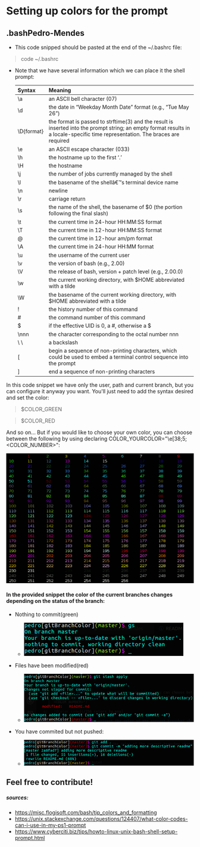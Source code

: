 # Setting up colors for the prompt

## .bashPedro-Mendes
* This code snipped should be pasted at the end of the ~/.bashrc file:
> code ~/.bashrc


* Note that we have several information which we can place it the shell prompt:

    Syntax | Meaning
    ------------ | -------------
    \a | an ASCII bell character (07)
     \d | the date in “Weekday Month Date” format (e.g., “Tue May 26”)
     \D{format} |	the format is passed to strftime(3) and the result is inserted into the prompt string; an empty format results in a locale-specific time representation. The braces are required
     \e | an ASCII escape character (033)
     \h | the hostname up to the first ‘.’
     \H | the hostname
     \j | the number of jobs currently managed by the shell
     \l | the basename of the shellâ€™s terminal device name
     \n | newline
     \r | carriage return
     \s | the name of the shell, the basename of $0 (the portion following the final slash)
     \t | the current time in 24-hour HH:MM:SS format
     \T | the current time in 12-hour HH:MM:SS format
     \@ | the current time in 12-hour am/pm format
     \A | the current time in 24-hour HH:MM format
     \u | the username of the current user
     \v | the version of bash (e.g., 2.00)
     \V | the release of bash, version + patch level (e.g., 2.00.0)
     \w | the current working directory, with $HOME abbreviated with a tilde
     \W | the basename of the current working directory, with $HOME abbreviated with a tilde
     \! | the history number of this command
     \# | the command number of this command
     \$ | if the effective UID is 0, a #, otherwise a $
     \nnn | the character corresponding to the octal number nnn
     \ \ | a backslash
     \[ | begin a sequence of non-printing characters, which could be used to embed a terminal control sequence into the prompt
     \] | end a sequence of non-printing characters

In this code snippet we have only the user, path and current branch, but you can configure it anyway you want. You'll just need to add the syntax desired and set the color:
> $COLOR_GREEN

> $COLOR_RED

And so on...
But if you would like to choose your own color, you can choose between the following by using declaring COLOR_YOURCOLOR="\e[38;5;<COLOR_NUMBER>":

![Color code](/images/256_colors_fg.png)

#### In the provided snippet the color of the current branches changes depending on the status of the branch:

* Nothing to commit(green)
    * ![Green](/images/green.png)

* Files have been modified(red)
    * ![Red](/images/red.png)

* You have commited but not pushed:
    * ![Yellow](/images/yellow.png)

## Feel free to contribute! 

##### sources: 
* https://misc.flogisoft.com/bash/tip_colors_and_formatting     
* https://unix.stackexchange.com/questions/124407/what-color-codes-can-i-use-in-my-ps1-prompt
* https://www.cyberciti.biz/tips/howto-linux-unix-bash-shell-setup-prompt.html